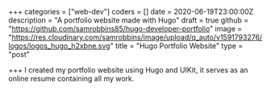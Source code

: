 +++
categories = ["web-dev"]
coders = []
date = 2020-06-19T23:00:00Z
description = "A portfolio website made with Hugo"
draft = true
github = "https://github.com/samrobbins85/hugo-developer-portfolio"
image = "https://res.cloudinary.com/samrobbins/image/upload/q_auto/v1591793276/logos/logos_hugo_h2xbne.svg"
title = "Hugo Portfolio Website"
type = "post"

+++
I created my portfolio website using Hugo and UIKit, it serves as an online resume containing all my work.
